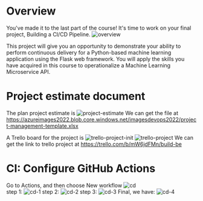 # Overview
You've made it to the last part of the course! It's time to work on your final project, Building a CI/CD Pipeline.
![overview](https://azureimages2022.blob.core.windows.net/imagesdevops2022/agile-project-management.png)

This project will give you an opportunity to demonstrate your ability to perform continuous delivery for a Python-based machine learning application using the Flask web framework. You will apply the skills you have acquired in this course to operationalize a Machine Learning Microservice API.

# Project estimate document
The plan project estimate is
![project-estimate](https://azureimages2022.blob.core.windows.net/imagesdevops2022/project_estimate.png)
We can get the file at https://azureimages2022.blob.core.windows.net/imagesdevops2022/project-management-template.xlsx

A Trello board for the project is
![trello-project-init](https://azureimages2022.blob.core.windows.net/imagesdevops2022/trello_project_init.png)
![trello-project](https://azureimages2022.blob.core.windows.net/imagesdevops2022/trello_project.png)
We can get the link to trello project at https://trello.com/b/mW6jdFMn/build-be

# CI: Configure GitHub Actions
Go to Actions, and then choose New workflow
![cd](https://azureimages2022.blob.core.windows.net/imagesdevops2022/CI_0.png)    
step 1:
![cd-1](https://azureimages2022.blob.core.windows.net/imagesdevops2022/CI_1.png)
step 2:
![cd-2](https://azureimages2022.blob.core.windows.net/imagesdevops2022/CI_2.png)
step 3:
![cd-3](https://azureimages2022.blob.core.windows.net/imagesdevops2022/CI_3.png)
Final, we have:
![cd-4](https://azureimages2022.blob.core.windows.net/imagesdevops2022/CI_4.png)